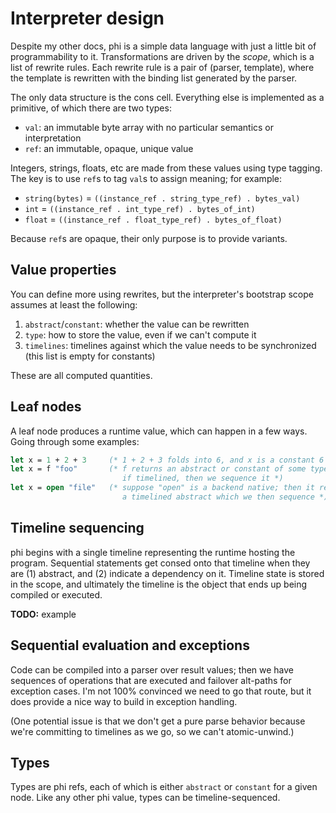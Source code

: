 # Interpreter design
Despite my other docs, phi is a simple data language with just a little bit of
programmability to it. Transformations are driven by the _scope_, which is a
list of rewrite rules. Each rewrite rule is a pair of (parser, template), where
the template is rewritten with the binding list generated by the parser.

The only data structure is the cons cell. Everything else is implemented as a
primitive, of which there are two types:

- `val`: an immutable byte array with no particular semantics or interpretation
- `ref`: an immutable, opaque, unique value

Integers, strings, floats, etc are made from these values using type tagging.
The key is to use `ref`s to tag `val`s to assign meaning; for example:

- `string(bytes)` = `((instance_ref . string_type_ref) . bytes_val)`
- `int`   = `((instance_ref . int_type_ref) . bytes_of_int)`
- `float` = `((instance_ref . float_type_ref) . bytes_of_float)`

Because `ref`s are opaque, their only purpose is to provide variants.

## Value properties
You can define more using rewrites, but the interpreter's bootstrap scope
assumes at least the following:

1. `abstract`/`constant`: whether the value can be rewritten
2. `type`: how to store the value, even if we can't compute it
3. `timelines`: timelines against which the value needs to be synchronized (this
   list is empty for constants)

These are all computed quantities.

## Leaf nodes
A leaf node produces a runtime value, which can happen in a few ways. Going
through some examples:

```ocaml
let x = 1 + 2 + 3     (* 1 + 2 + 3 folds into 6, and x is a constant 6 *)
let x = f "foo"       (* f returns an abstract or constant of some type;
                         if timelined, then we sequence it *)
let x = open "file"   (* suppose "open" is a backend native; then it returns
                         a timelined abstract which we then sequence *)
```

## Timeline sequencing
phi begins with a single timeline representing the runtime hosting the program.
Sequential statements get consed onto that timeline when they are (1) abstract,
and (2) indicate a dependency on it. Timeline state is stored in the scope, and
ultimately the timeline is the object that ends up being compiled or executed.

**TODO:** example

## Sequential evaluation and exceptions
Code can be compiled into a parser over result values; then we have sequences of
operations that are executed and failover alt-paths for exception cases. I'm not
100% convinced we need to go that route, but it does provide a nice way to build
in exception handling.

(One potential issue is that we don't get a pure parse behavior because we're
committing to timelines as we go, so we can't atomic-unwind.)

## Types
Types are phi refs, each of which is either `abstract` or `constant` for a given
node. Like any other phi value, types can be timeline-sequenced.
